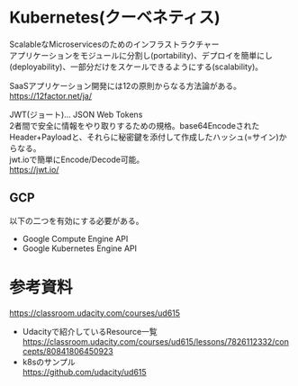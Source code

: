 # Kubernetes(クーベネティス)

ScalableなMicroservicesのためのインフラストラクチャー  
アプリケーションをモジュールに分割し(portability)、デプロイを簡単にし(deployability)、一部分だけをスケールできるようにする(scalability)。  

SaaSアプリケーション開発には12の原則からなる方法論がある。  
https://12factor.net/ja/  

JWT(ジョート)... JSON Web Tokens  
2者間で安全に情報をやり取りするための規格。base64EncodeされたHeader+Payloadと、それらに秘密鍵を添付して作成したハッシュ(=サイン)からなる。  
jwt.ioで簡単にEncode/Decode可能。  
https://jwt.io/  



## GCP
以下の二つを有効にする必要がある。  
* Google Compute Engine API  
* Google Kubernetes Engine API  






# 参考資料
https://classroom.udacity.com/courses/ud615  
* Udacityで紹介しているResource一覧
https://classroom.udacity.com/courses/ud615/lessons/7826112332/concepts/80841806450923  
* k8sのサンプル  
https://github.com/udacity/ud615  
